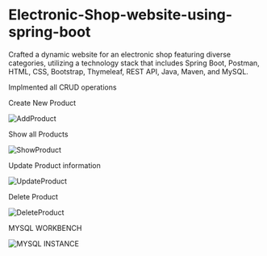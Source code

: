 # Electronic-Shop-website-using-spring-boot
Crafted a dynamic website for an electronic shop featuring diverse categories, utilizing a technology stack that includes Spring Boot, Postman, HTML, CSS, Bootstrap, Thymeleaf, REST API, Java, Maven, and MySQL.

Implmented all CRUD operations




Create New Product



![AddProduct](https://github.com/Samrudhi00/Electronic-Shop-website-using-spring-boot/assets/89694069/4ba8fda7-6202-4ea4-bf86-353238c43a97)



Show all Products



![ShowProduct](https://github.com/Samrudhi00/Electronic-Shop-website-using-spring-boot/assets/89694069/8ac3b790-5f14-4fc5-8723-37c848288929)



Update Product information



![UpdateProduct](https://github.com/Samrudhi00/Electronic-Shop-website-using-spring-boot/assets/89694069/e2cefcde-a71d-40fc-8ddb-b9302be9906d)



Delete Product





![DeleteProduct](https://github.com/Samrudhi00/Electronic-Shop-website-using-spring-boot/assets/89694069/d962306b-1c39-4c3d-adcc-5cebe956dee8)



MYSQL WORKBENCH



![MYSQL INSTANCE](https://github.com/Samrudhi00/Electronic-Shop-website-using-spring-boot/assets/89694069/ee7fabb4-d526-4961-9aa5-46a4e0bcf661)







